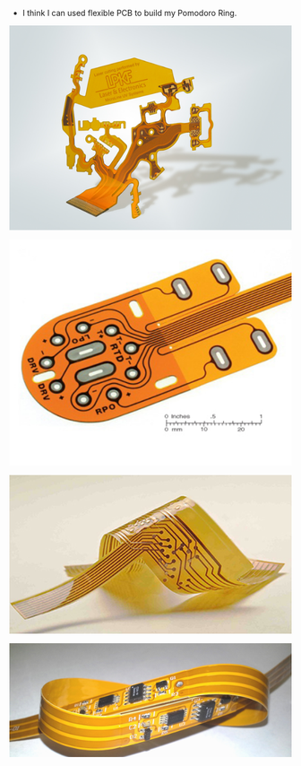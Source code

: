 * I think I can used flexible PCB to build my Pomodoro Ring.

![./20161130-1105-cet-example-of-flexible-pcb-1.png](./20161130-1105-cet-example-of-flexible-pcb-1.png)

![./20161130-1105-cet-example-of-flexible-pcb-2.png](./20161130-1105-cet-example-of-flexible-pcb-2.png)

![./20161130-1105-cet-example-of-flexible-pcb-3.png](./20161130-1105-cet-example-of-flexible-pcb-3.png)

![./20161130-1105-cet-example-of-flexible-pcb-4.png](./20161130-1105-cet-example-of-flexible-pcb-4.png)
